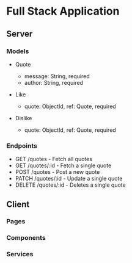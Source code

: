# Full Stack Application

## Server

### Models
- Quote
    - message: String, required
    - author: String, required

- Like
    - quote: ObjectId, ref: Quote, required

- Dislike
    - quote: ObjectId, ref: Quote, required

### Endpoints

- GET /quotes - Fetch all quotes
- GET /quotes/:id - Fetch a single quote
- POST /quotes - Post a new quote
- PATCH /quotes/:id - Update a single quote
- DELETE /quotes/:id - Deletes a single quote

## Client

### Pages

### Components

### Services